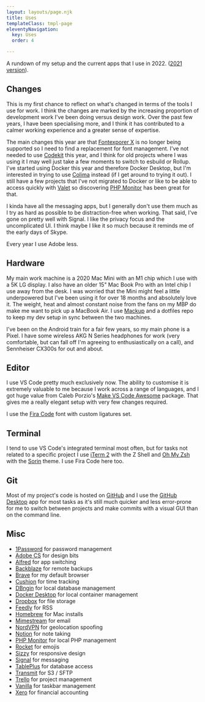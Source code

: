 ```yaml
---
layout: layouts/page.njk
title: Uses
templateClass: tmpl-page
eleventyNavigation:
  key: Uses
  order: 4

---
```

A rundown of my setup and the current apps that I use in 2022. ([2021 version](/uses/2021/)).

## Changes

This is my first chance to reflect on what's changed in terms of the tools I use for work. I think the changes are marked by the increasing proportion of development work I've been doing versus design work. Over the past few years, I have been specialising more, and I think it has contributed to a calmer working experience and a greater sense of expertise.

The main changes this year are that [Fontexporer X](https://www.fontexplorerx.com/) is no longer being supported so I need to find a replacement for font management. I've not needed to use [Codekit](https://codekitapp.com/) this year, and I think for old projects where I was using it I may well just take a few moments to switch to esbuild or Rollup. I've started using Docker this year and therefore Docker Desktop, but I'm interested in trying to use [Colima](https://github.com/abiosoft/colima/) instead (if I get around to trying it out). I still have a few projects that I've not migrated to Docker or like to be able to access quickly with [Valet](https://laravel.com/docs/valet) so discovering [PHP Monitor](https://github.com/nicoverbruggen/phpmon) has been great for that.

I kinda have all the messaging apps, but I generally don't use them much as I try as hard as possible to be distraction-free when working. That said, I've gone on pretty well with Signal. I like the privacy focus and the uncomplicated UI. I think maybe I like it so much because it reminds me of the early days of Skype.

Every year I use Adobe less.

## Hardware

My main work machine is a 2020 Mac Mini with an M1 chip which I use with a 5K LG display. I also have an older 15" Mac Book Pro with an Intel chip I use away from the desk. I was worried that the Mini might feel a little underpowered but I've been using it for over 18 months and absolutely love it. The weight, heat and almost constant noise from the fans on my MBP do make me want to pick up a MacBook Air. I use [Mackup](https://github.com/lra/mackup) and a dotfiles repo to keep my dev setup in sync between the two machines.

I've been on the Android train for a fair few years, so my main phone is a Pixel. I have some wireless AKG N Series headphones for work (very comfortable, but can fall off I'm agreeing to enthusiastically on a call), and Sennheiser CX300s for out and about.

## Editor

I use VS Code pretty much exclusively now. The ability to customise it is extremely valuable to me because I work across a range of languages, and I got huge value from Caleb Porzio's [Make VS Code Awesome](https://makevscodeawesome.com/) package. That gives me a really elegant setup with very few changes required.

I use the [Fira Code](https://github.com/tonsky/FiraCode) font with custom ligatures set.

## Terminal

I tend to use VS Code's integrated terminal most often, but for tasks not related to a specific project I use [iTerm 2](https://www.iterm2.com/) with the Z Shell and [Oh My Zsh](https://ohmyz.sh/) with the [Sorin](https://github.com/ohmyzsh/ohmyzsh/wiki/Themes#sorin) theme. I use Fira Code here too.

## Git

Most of my project's code is hosted on [GitHub](https://github.com/) and I use the [GitHub Desktop](https://desktop.github.com/) app for most tasks as it's still much quicker and less error-prone for me to switch between projects and make commits with a visual GUI than on the command line.

## Misc

* [1Password](https://1password.com/) for password management
* [Adobe CS](https://adobe.com/) for design bits
* [Alfred](https://www.alfredapp.com/) for app switching
* [Backblaze](https://www.backblaze.com/) for remote backups
* [Brave](https://brave.com/) for my default browser
* [Cushion](https://cushionapp.com/) for time tracking
* [DBngin](https://dbngin.com/) for local database management
* [Docker Desktop](https://dbngin.com/) for local container management
* [Dropbox](https://www.dropbox.com/) for file storage
* [Feedly](https://feedly.com/) for RSS
* [Homebrew](https://brew.sh/) for Mac installs
* [Mimestream](https://mimestream.com/) for email
* [NordVPN](https://nordvpn.com/) for geolocation spoofing
* [Notion](https://www.notion.so/) for note taking
* [PHP Monitor](https://github.com/nicoverbruggen/phpmon) for local PHP management
* [Rocket](https://matthewpalmer.net/rocket/) for emojis
* [Sizzy](https://sizzy.co/) for responsive design
* [Signal](https://signal.org/) for messaging
* [TablePlus](https://tableplus.com/) for database access
* [Transmit](https://panic.com/transmit/) for S3 / SFTP
* [Trello](https://trello.com/) for project management
* [Vanilla](https://matthewpalmer.net/vanilla/) for taskbar management
* [Xero](https://www.xero.com/) for financial accounting
